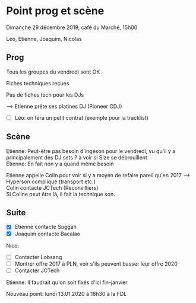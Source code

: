 # Point prog et scène

Dimanche 29 décembre 2019, café du Marché, 15h00

Léo, Etienne, Joaquim, Nicolas

## Prog

Tous les groupes du vendredi sont OK

Fiches techniques reçues

Pas de fiches tech pour les DJs

--> Etienne prête ses platines DJ (Pioneer CDJ)

* [ ] Léo: on fera un petit contrat (exemple pour la tracklist)

## Scène

Etienne: Peut-être pas besoin d'ingéson pour le vendredi, vu qu'il y a principalement des DJ sets ? à voir si Size se débrouillent  
Etienne: En fait non y a quand même besoin

Etienne appelle Colin pour voir si y a moyen de refaire pareil qu'en 2017
--> Hyperson compliqué (transport etc.)  
Colin contacte JCTech (Reconvilliers)  
Si Coline peut être là, il fait la technique son.

## Suite

- [x] Etienne contacte Suggah
- [x] Joaquim contacte Bacalao

Nico:
- [ ] Contacter Lobsang
- [ ] Montrer offre 2017 à PLN, voir s'ils peuvent basser leur offre 2020
- [ ] Contacter JCTech

Etienne: Il faudrait qu'on soit fixés d'ici fin-janvier

Nouveau point: lundi 13.01.2020 à 18h30 à la FDL
